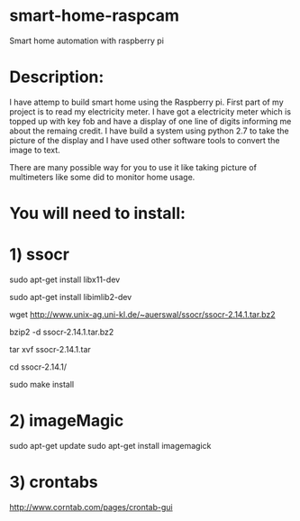 smart-home-raspcam
==================

Smart home automation with raspberry pi

Description:
============

I have attemp to build smart home using the Raspberry pi. First part of my project is to read my electricity meter. I have got a electricity meter which is topped up with key fob and have a display of one line of digits informing me about the remaing credit. I have build a system using python 2.7 to take the picture of the display and I have used other software tools to convert the image to text.

There are many possible way for you to use it like taking picture of multimeters like some did to monitor home usage.

You will need to install:
=========================

# 1) ssocr

sudo apt-get install libx11-dev

sudo apt-get install libimlib2-dev

wget http://www.unix-ag.uni-kl.de/~auerswal/ssocr/ssocr-2.14.1.tar.bz2

bzip2 -d ssocr-2.14.1.tar.bz2

tar xvf ssocr-2.14.1.tar

cd ssocr-2.14.1/

sudo make install

# 2) imageMagic 

sudo apt-get update
sudo apt-get install imagemagick

# 3) crontabs

http://www.corntab.com/pages/crontab-gui
